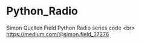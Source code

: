 # Python_Radio
Simon Quellen Field Python Radio series code <br\>
https://medium.com/@simon.field_37276
